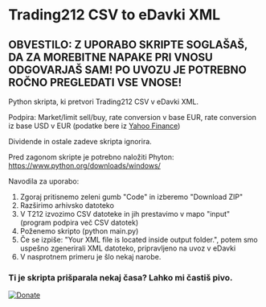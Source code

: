 # Trading212 CSV to eDavki XML

## OBVESTILO: Z UPORABO SKRIPTE SOGLAŠAŠ, DA ZA MOREBITNE NAPAKE PRI VNOSU ODGOVARJAŠ SAM! PO UVOZU JE POTREBNO ROČNO PREGLEDATI VSE VNOSE!

Python skripta, ki pretvori Trading212 CSV v eDavki XML.

Podpira: Market/limit sell/buy, rate conversion v base EUR, rate conversion iz base USD v EUR (podatke bere iz [Yahoo Finance](https://finance.yahoo.com/quote/EUR%3DX/history?p=EUR%3DX))

Dividende in ostale zadeve skripta ignorira.

Pred zagonom skripte je potrebno naložiti Phyton: https://www.python.org/downloads/windows/

Navodila za uporabo:

1. Zgoraj pritisnemo zeleni gumb "Code" in izberemo "Download ZIP"
2. Razširimo arhivsko datoteko
3. V T212 izvozimo CSV datoteke in jih prestavimo v mapo "input" (program podpira več CSV datotek)
4. Poženemo skripto (python main.py)
5. Če se izpiše: "Your XML file is located inside output folder.", potem smo uspešno zgenerirali XML datoteko, pripravljeno na uvoz v eDavki
6. V nasprotnem primeru je šlo nekaj narobe.

### Ti je skripta prišparala nekaj časa? Lahko mi častiš pivo.

[![Donate](https://img.shields.io/badge/Donate-PayPal-green.svg)](https://www.paypal.com/cgi-bin/webscr?cmd=_s-xclick&hosted_button_id=HP6Z34ASADB4Y)
